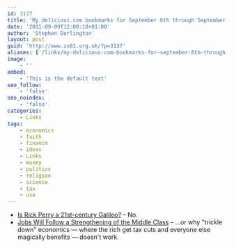 ```yaml
---
id: 3137
title: 'My delicious.com bookmarks for September 6th through September 9th'
date: '2011-09-09T12:00:10+01:00'
author: 'Stephen Darlington'
layout: post
guid: 'http://www.zx81.org.uk/?p=3137'
aliases: ['/links/my-delicious-com-bookmarks-for-september-6th-through-september-9th.html']
image:
    - ''
embed:
    - 'This is the default text'
seo_follow:
    - 'false'
seo_noindex:
    - 'false'
categories:
    - Links
tags:
    - economics
    - faith
    - finance
    - ideas
    - Links
    - money
    - politics
    - religion
    - science
    - tax
    - usa
---
```


- [Is Rick Perry a 21st-century Galileo?](http://www.guardian.co.uk/world/2011/sep/08/is-rick-perry-21st-century-galileo) – No.
- [Jobs Will Follow a Strengthening of the Middle Class](http://www.nytimes.com/2011/09/04/opinion/sunday/jobs-will-follow-a-strengthening-of-the-middle-class.html?pagewanted=all) – …or why "trickle down" economics — where the rich get tax cuts and everyone else magically benefits — doesn't work.